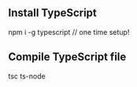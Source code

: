 ## Install TypeScript
npm i -g typescript // one time setup!

## Compile TypeScript file
tsc <filename>
ts-node <filename>